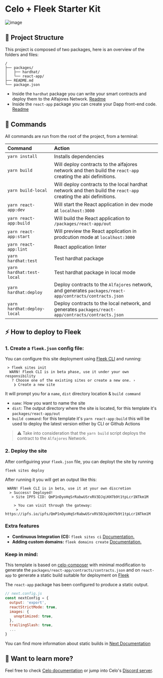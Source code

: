 # Celo + Fleek Starter Kit

![image](https://github.com/fleekxyz/celo-starter-kit/assets/55561695/1dbde51a-3829-4a19-80f7-6702daa18373)

## 🚀 Project Structure

This project is composed of two packages, here is an overview of the folders and files:

```
/
├── packages/
│   ├── hardhat/
│   └── react-app/
├── README.md
└── package.json
```

- Inside the `hardhat` package you can write your smart contracts and deploy them to the Alfajores Network. [Readme](https://github.com/fleekxyz/celo-starter-kit/blob/main/packages/hardhat/README.md)
- Inside the `react-app` package you can create your Dapp front-end code. [Readme](https://github.com/fleekxyz/celo-starter-kit/blob/main/packages/react-app/README.md)

## 🧞 Commands

All commands are run from the root of the project, from a terminal:

| Command                | Action                                           |
| :--------------------- | :----------------------------------------------- |
| `yarn install`         | Installs dependencies                            |
| `yarn build`          | Will deploy contracts to the alfajores network and then build the `react-app` creating the abi definitions.  |
| `yarn build-local`          | Will deploy contracts to the local hardhat network and then build the `react-app` creating the abi definitions.  |
| `yarn react-app:dev`          | Will start the React application in dev mode at `localhost:3000` |
| `yarn react-app:build`          | Will build the React application to `/packages/react-app/out` |
| `yarn react-app:start`          | Will preview the React application in prodcution mode at `localhost:3000` |
| `yarn react-app:lint`          | React application linter |
| `yarn hardhat:test`          | Test hardhat package |
| `yarn hardhat:test-local`          | Test hardhat package in local mode |
| `yarn hardhat:deploy`          | Deploy contracts to the `Alfajores` network, and generates `packages/react-app/contracts/contracts.json`  |
| `yarn hardhat:deploy-local`          | Deploy contracts to the local network, and generates `packages/react-app/contracts/contracts.json`  |

## ⚡ How to deploy to Fleek

### 1. Create a `fleek.json` config file:
You can configure this site deployment using [Fleek CLI]() and running:
```
 > fleek sites init
  WARN! Fleek CLI is in beta phase, use it under your own responsibility
   ? Choose one of the existing sites or create a new one. › 
    ❯ Create a new site
```
 It will prompt you for a `name`, `dist` directory location & `build command`

 - `name`: How you want to name the site
 - `dist`: The output directory where the site is located, for this template it's `packages/react-app/out`
 - `build command`: for this template it's `yarn react-app:build` this will be used to deploy the latest version either by CLI or Github Actions

> ⚠️ Take into consideration that the `yarn build` script deploys the contract to the `Alfajores` Network.


### 2. Deploy the site
After configuiring your `fleek.json` file, you can deployt the site by running

```
fleek sites deploy
```
After running it you will get an output like this:
```
 WARN! Fleek CLI is in beta, use it at your own discretion
  > Success! Deployed!
   > Site IPFS CID: QmP1nDyoHqSrRabwUSrxRV3DJqiKH7b9t1tpLcr1NTkm1M

    > You can visit through the gateway:
     > https://ipfs.io/ipfs/QmP1nDyoHqSrRabwUSrxRV3DJqiKH7b9t1tpLcr1NTkm1M
```

### Extra features
- **Continuous Integration (CI):** `fleek sites ci` [Documentation.](https://docs.fleek.xyz/services/sites/#continuous-integration-ci)
- **Adding custom domains:** `fleek domains create` [Documentation.](https://docs.fleek.xyz/services/domains/)


### Keep in mind:

This template is based on [celo-composer](https://github.com/celo-org/celo-composer) with minimal modification to generate the `packages/react-app/contracts/contracts.json` and on `react-app` to generate a static build suitable for deployment on [Fleek](https://fleek.xyz/)

The `react-app` package has been configured to produce a static output.

```js
// next.config.js 
const nextConfig = {
  output: 'export',
  reactStrictMode: true,
  images: {
    unoptimized: true,
  },
  trailingSlash: true,
  ...
}
```

You can find more information about static builds in [Next Documentation](https://nextjs.org/docs/app/building-your-application/deploying/static-exports#configuration)

## 👀 Want to learn more?

Feel free to check [Celo documentation](https://docs.celo.org/) or jump into Celo's [Discord server](https://chat.celo.org/).

